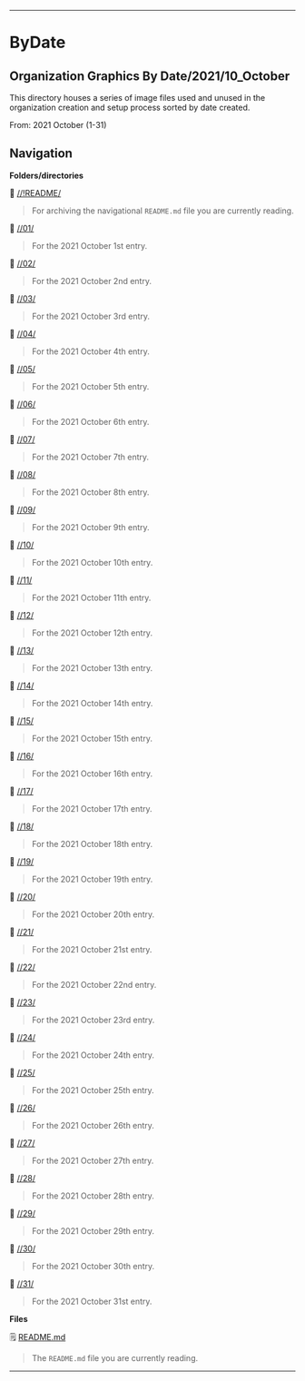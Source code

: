 
***

# ByDate

## Organization Graphics By Date/2021/10_October

This directory houses a series of image files used and unused in the organization creation and setup process sorted by date created.

From: 2021 October (1-31)

## Navigation

**Folders/directories**

📁 [//!README/](/OrganizationGraphics/!README/)

> For archiving the navigational `README.md` file you are currently reading.

📁 [//01/](/OrganizationGraphics/ByDate/2021/10_October/01/)

> For the 2021 October 1st entry.

📁 [//02/](/OrganizationGraphics/ByDate/2021/10_October/02/)

> For the 2021 October 2nd entry.

📁 [//03/](/OrganizationGraphics/ByDate/2021/10_October/03/)

> For the 2021 October 3rd entry.

📁 [//04/](/OrganizationGraphics/ByDate/2021/10_October/04/)

> For the 2021 October 4th entry.

📁 [//05/](/OrganizationGraphics/ByDate/2021/10_October/05/)

> For the 2021 October 5th entry.

📁 [//06/](/OrganizationGraphics/ByDate/2021/10_October/06/)

> For the 2021 October 6th entry.

📁 [//07/](/OrganizationGraphics/ByDate/2021/10_October/07/)

> For the 2021 October 7th entry.

📁 [//08/](/OrganizationGraphics/ByDate/2021/10_October/08/)

> For the 2021 October 8th entry.

📁 [//09/](/OrganizationGraphics/ByDate/2021/10_October/09/)

> For the 2021 October 9th entry.

📁 [//10/](/OrganizationGraphics/ByDate/2021/10_October/10/)

> For the 2021 October 10th entry.

📁 [//11/](/OrganizationGraphics/ByDate/2021/10_October/11/)

> For the 2021 October 11th entry.

📁 [//12/](/OrganizationGraphics/ByDate/2021/10_October/12/)

> For the 2021 October 12th entry.

📁 [//13/](/OrganizationGraphics/ByDate/2021/10_October/13/)

> For the 2021 October 13th entry.

📁 [//14/](/OrganizationGraphics/ByDate/2021/10_October/14/)

> For the 2021 October 14th entry.

📁 [//15/](/OrganizationGraphics/ByDate/2021/10_October/15/)

> For the 2021 October 15th entry.

📁 [//16/](/OrganizationGraphics/ByDate/2021/10_October/16/)

> For the 2021 October 16th entry.

📁 [//17/](/OrganizationGraphics/ByDate/2021/10_October/17/)

> For the 2021 October 17th entry.

📁 [//18/](/OrganizationGraphics/ByDate/2021/10_October/18/)

> For the 2021 October 18th entry.

📁 [//19/](/OrganizationGraphics/ByDate/2021/10_October/19/)

> For the 2021 October 19th entry.

📁 [//20/](/OrganizationGraphics/ByDate/2021/10_October/20/)

> For the 2021 October 20th entry.

📁 [//21/](/OrganizationGraphics/ByDate/2021/10_October/21/)

> For the 2021 October 21st entry.

📁 [//22/](/OrganizationGraphics/ByDate/2021/10_October/22/)

> For the 2021 October 22nd entry.

📁 [//23/](/OrganizationGraphics/ByDate/2021/10_October/23/)

> For the 2021 October 23rd entry.

📁 [//24/](/OrganizationGraphics/ByDate/2021/10_October/24/)

> For the 2021 October 24th entry.

📁 [//25/](/OrganizationGraphics/ByDate/2021/10_October/25/)

> For the 2021 October 25th entry.

📁 [//26/](/OrganizationGraphics/ByDate/2021/10_October/26/)

> For the 2021 October 26th entry.

📁 [//27/](/OrganizationGraphics/ByDate/2021/10_October/27/)

> For the 2021 October 27th entry.

📁 [//28/](/OrganizationGraphics/ByDate/2021/10_October/28/)

> For the 2021 October 28th entry.

📁 [//29/](/OrganizationGraphics/ByDate/2021/10_October/29/)

> For the 2021 October 29th entry.

📁 [//30/](/OrganizationGraphics/ByDate/2021/10_October/30/)

> For the 2021 October 30th entry.

📁 [//31/](/OrganizationGraphics/ByDate/2021/10_October/31/)

> For the 2021 October 31st entry.

**Files**

🗒️ [README.md](/OrganizationGraphics/ByDate/2021/10_October/README.md)

> The `README.md` file you are currently reading.

***
